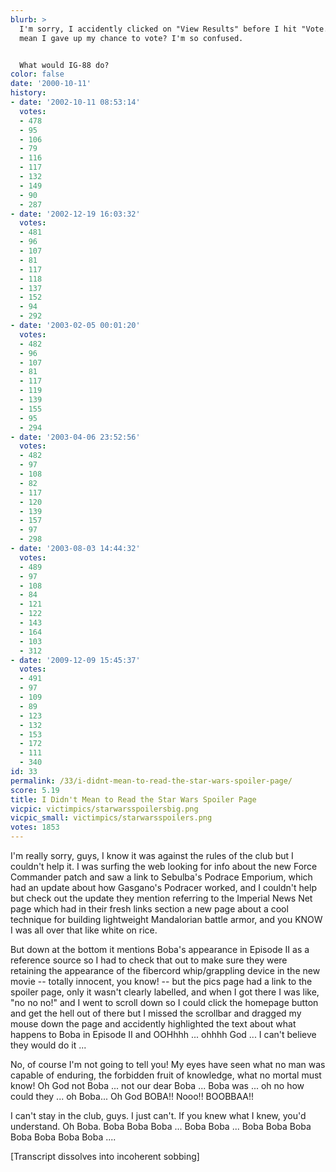 ```yaml
---
blurb: >
  I'm sorry, I accidently clicked on "View Results" before I hit "Vote." Does that
  mean I gave up my chance to vote? I'm so confused.


  What would IG-88 do?
color: false
date: '2000-10-11'
history:
- date: '2002-10-11 08:53:14'
  votes:
  - 478
  - 95
  - 106
  - 79
  - 116
  - 117
  - 132
  - 149
  - 90
  - 287
- date: '2002-12-19 16:03:32'
  votes:
  - 481
  - 96
  - 107
  - 81
  - 117
  - 118
  - 137
  - 152
  - 94
  - 292
- date: '2003-02-05 00:01:20'
  votes:
  - 482
  - 96
  - 107
  - 81
  - 117
  - 119
  - 139
  - 155
  - 95
  - 294
- date: '2003-04-06 23:52:56'
  votes:
  - 482
  - 97
  - 108
  - 82
  - 117
  - 120
  - 139
  - 157
  - 97
  - 298
- date: '2003-08-03 14:44:32'
  votes:
  - 489
  - 97
  - 108
  - 84
  - 121
  - 122
  - 143
  - 164
  - 103
  - 312
- date: '2009-12-09 15:45:37'
  votes:
  - 491
  - 97
  - 109
  - 89
  - 123
  - 132
  - 153
  - 172
  - 111
  - 340
id: 33
permalink: /33/i-didnt-mean-to-read-the-star-wars-spoiler-page/
score: 5.19
title: I Didn't Mean to Read the Star Wars Spoiler Page
vicpic: victimpics/starwarsspoilersbig.png
vicpic_small: victimpics/starwarsspoilers.png
votes: 1853
---
```


I'm really sorry, guys, I know it was against the rules of the club but
I couldn't help it. I was surfing the web looking for info about the new
Force Commander patch and saw a link to Sebulba's Podrace Emporium,
which had an update about how Gasgano's Podracer worked, and I couldn't
help but check out the update they mention referring to the Imperial
News Net page which had in their fresh links section a new page about a
cool technique for building lightweight Mandalorian battle armor, and
you KNOW I was all over that like white on rice.

But down at the bottom it mentions Boba's appearance in Episode II as a
reference source so I had to check that out to make sure they were
retaining the appearance of the fibercord whip/grappling device in the
new movie -- totally innocent, you know! -- but the pics page had a link
to the spoiler page, only it wasn't clearly labelled, and when I got
there I was like, "no no no!" and I went to scroll down so I could click
the homepage button and get the hell out of there but I missed the
scrollbar and dragged my mouse down the page and accidently highlighted
the text about what happens to Boba in Episode II and OOHhhh ... ohhhh
God ... I can't believe they would do it ...

No, of course I'm not going to tell you! My eyes have seen what no man
was capable of enduring, the forbidden fruit of knowledge, what no
mortal must know! Oh God not Boba ... not our dear Boba ... Boba was ...
oh no how could they ... oh Boba... Oh God BOBA!! Nooo!! BOOBBAA!!

I can't stay in the club, guys. I just can't. If you knew what I knew,
you'd understand. Oh Boba. Boba Boba Boba ... Boba Boba ... Boba Boba
Boba Boba Boba Boba Boba ....

\[Transcript dissolves into incoherent sobbing\]